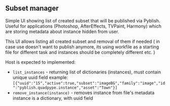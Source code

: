 Subset manager
--------------

Simple UI showing list of created subset that will be published via Pyblish.
Useful for applications (Photoshop, AfterEffects, TVPaint, Harmony) which are
storing metadata about instance hidden from user.

This UI allows listing all created subset and removal of them if needed (
in case use doesn't want to publish anymore, its using workfile as a starting
file for different task and instances should be completely different etc.
)

Host is expected to implemented:
- `list_instances` - returning list of dictionaries (instances), must contain
    unique uuid field
    example:
    ```[{"uuid":"15","active":true,"subset":"imageBG","family":"image","id":"pyblish.quadpype.instance","asset":"Town"}]```
- `remove_instance(instance)` - removes instance from file's metadata
    instance is a dictionary, with uuid field

